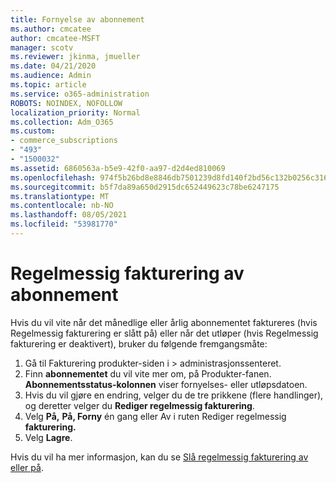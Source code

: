 ```yaml
---
title: Fornyelse av abonnement
ms.author: cmcatee
author: cmcatee-MSFT
manager: scotv
ms.reviewer: jkinma, jmueller
ms.date: 04/21/2020
ms.audience: Admin
ms.topic: article
ms.service: o365-administration
ROBOTS: NOINDEX, NOFOLLOW
localization_priority: Normal
ms.collection: Adm_O365
ms.custom:
- commerce_subscriptions
- "493"
- "1500032"
ms.assetid: 6860563a-b5e9-42f0-aa97-d2d4ed810069
ms.openlocfilehash: 974f5b26bd8e8846db7501239d8fd140f2bd56c132b0256c3166dbf2c2c8b138
ms.sourcegitcommit: b5f7da89a650d2915dc652449623c78be6247175
ms.translationtype: MT
ms.contentlocale: nb-NO
ms.lasthandoff: 08/05/2021
ms.locfileid: "53981770"
---
```

# <a name="subscription-recurring-billing"></a>Regelmessig fakturering av abonnement

Hvis du vil vite når det månedlige eller  årlig abonnementet faktureres (hvis Regelmessig  fakturering er slått på) eller når det utløper (hvis Regelmessig fakturering er deaktivert), bruker du følgende fremgangsmåte:
  
1. Gå til Fakturering produkter-siden i  \> [](https://go.microsoft.com/fwlink/p/?linkid=842054) administrasjonssenteret.
2. Finn **abonnementet** du vil vite mer om, på Produkter-fanen. **Abonnementsstatus-kolonnen** viser fornyelses- eller utløpsdatoen.
3. Hvis du vil gjøre en endring, velger du de tre prikkene (flere handlinger), og deretter velger du **Rediger regelmessig fakturering**.
4. Velg **På,** **På, Forny** én gang eller Av i ruten Rediger regelmessig **fakturering.** 
5. Velg **Lagre**.

Hvis du vil ha mer informasjon, kan du se [Slå regelmessig fakturering av eller på](/microsoft-365/commerce/subscriptions/renew-your-subscription).